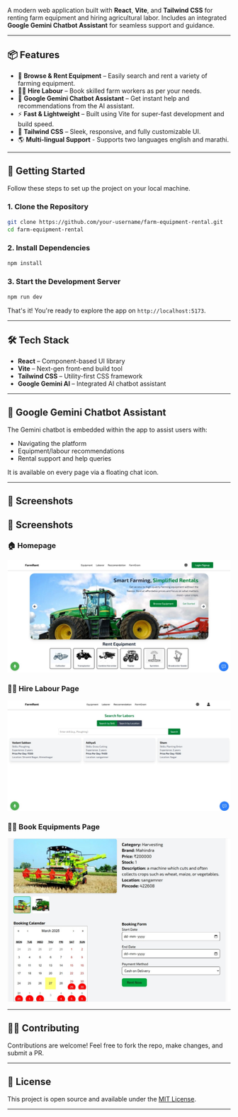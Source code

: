A modern web application built with **React**, **Vite**, and **Tailwind CSS** for renting farm equipment and hiring agricultural labor. Includes an integrated **Google Gemini Chatbot Assistant** for seamless support and guidance.

---

## 📦 Features

- 🌾 **Browse & Rent Equipment** – Easily search and rent a variety of farming equipment.
- 👨‍🌾 **Hire Labour** – Book skilled farm workers as per your needs.
- 🧠 **Google Gemini Chatbot Assistant** – Get instant help and recommendations from the AI assistant.
- ⚡ **Fast & Lightweight** – Built using Vite for super-fast development and build speed.
- 🎨 **Tailwind CSS** – Sleek, responsive, and fully customizable UI.
- 🌎 **Multi-lingual Support** - Supports two languages english and marathi.

---

## 🚀 Getting Started

Follow these steps to set up the project on your local machine.

### 1. Clone the Repository

```bash
git clone https://github.com/your-username/farm-equipment-rental.git
cd farm-equipment-rental
```

### 2. Install Dependencies

```bash
npm install
```

### 3. Start the Development Server

```bash
npm run dev
```

That's it! You're ready to explore the app on `http://localhost:5173`.

---

## 🛠️ Tech Stack

- **React** – Component-based UI library
- **Vite** – Next-gen front-end build tool
- **Tailwind CSS** – Utility-first CSS framework
- **Google Gemini AI** – Integrated AI chatbot assistant

---


## 🤖 Google Gemini Chatbot Assistant

The Gemini chatbot is embedded within the app to assist users with:

- Navigating the platform
- Equipment/labour recommendations
- Rental support and help queries

It is available on every page via a floating chat icon.

---

## 📸 Screenshots

## 📸 Screenshots

### 🏠 Homepage
![Homepage](./screenshots/Homepage.jpeg)

### 👨‍🌾 Hire Labour Page
![Hire Labour](./screenshots/Hire.jpeg)

### 👨‍🌾 Book Equipments Page
![Hire Labour](./screenshots/Book.jpeg)

---

## 🧑‍💻 Contributing

Contributions are welcome! Feel free to fork the repo, make changes, and submit a PR.

---

## 📜 License

This project is open source and available under the [MIT License](LICENSE).

---
